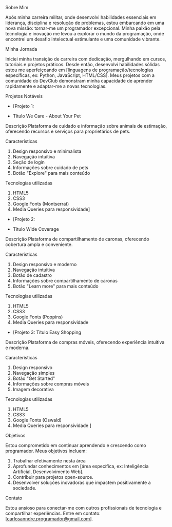 Sobre Mim

Após minha carreira militar, onde desenvolvi habilidades essenciais em liderança, disciplina e resolução de problemas, estou embarcando em uma nova missão: tornar-me um programador excepcional. Minha paixão pela tecnologia e inovação me levou a explorar o mundo 
da programação, onde encontrei um desafio intelectual estimulante e uma comunidade vibrante.

Minha Jornada

Iniciei minha transição de carreira com dedicação, mergulhando em cursos, tutoriais e projetos práticos. Desde então, desenvolvi habilidades sólidas estou me aperfeiçoando em [linguagens de programação/tecnologias específicas, ex: Python, JavaScript, HTML/CSS]. 
Meus projetos com a comunidade do DevClub demonstram minha capacidade de aprender rapidamente e adaptar-me a novas tecnologias.

Projetos Notáveis

- [Projeto 1:

- Título
We Care - About Your Pet

Descrição
Plataforma de cuidado e informação sobre animais de estimação, oferecendo recursos e serviços para proprietários de pets.

Características

1. Design responsivo e minimalista
2. Navegação intuitiva
3. Seção de login
4. Informações sobre cuidado de pets
5. Botão "Explore" para mais conteúdo

Tecnologias utilizadas

1. HTML5
2. CSS3
3. Google Fonts (Montserrat)
4. Media Queries para responsividade]

- [Projeto 2:

- Título
Wide Coverage

Descrição
Plataforma de compartilhamento de caronas, oferecendo cobertura ampla e conveniente.

Características

1. Design responsivo e moderno
2. Navegação intuitiva
3. Botão de cadastro
4. Informações sobre compartilhamento de caronas
5. Botão "Learn more" para mais conteúdo

Tecnologias utilizadas

1. HTML5
2. CSS3
3. Google Fonts (Poppins)
4. Media Queries para responsividade


-  [Projeto 3: Título
Easy Shopping

Descrição
Plataforma de compras móveis, oferecendo experiência intuitiva e moderna.

Características

1. Design responsivo
2. Navegação simples
3. Botão "Get Started"
4. Informações sobre compras móveis
5. Imagem decorativa

Tecnologias utilizadas

1. HTML5
2. CSS3
3. Google Fonts (Oswald)
4. Media Queries para responsividade
]

Objetivos

Estou comprometido em continuar aprendendo e crescendo como programador. Meus objetivos incluem:

1. Trabalhar efetivamente nesta área
2. Aprofundar conhecimentos em [área específica, ex: Inteligência Artificial, Desenvolvimento Web].
3. Contribuir para projetos open-source.
4. Desenvolver soluções inovadoras que impactem positivamente a sociedade.

Contato

Estou ansioso para conectar-me com outros profissionais de tecnologia e compartilhar experiências. Entre em contato: [carlosanndre.programador@gmail.com].

